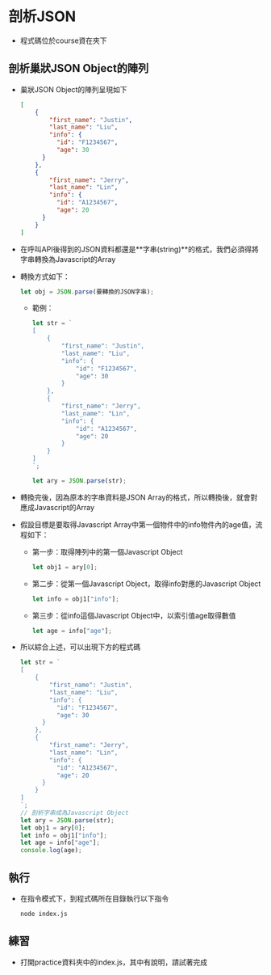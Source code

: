 # 剖析JSON

- 程式碼位於course資在夾下

## 剖析巢狀JSON Object的陣列

- 巢狀JSON Object的陣列呈現如下

  ```json
  [
      {
          "first_name": "Justin",
          "last_name": "Liu",
          "info": {
  	        "id": "F1234567",
  	        "age": 30
  	    }
      },
      {
          "first_name": "Jerry",
          "last_name": "Lin",
          "info": {
  	        "id": "A1234567",
  	        "age": 20
  	    }
      }
  ]
  ```

- 在呼叫API後得到的JSON資料都還是**字串(string)**的格式，我們必須得將字串轉換為Javascript的Array

- 轉換方式如下：

  ```javascript
  let obj = JSON.parse(要轉換的JSON字串);
  ```

  - 範例：

    ```javascript
    let str = `
    [
        {
            "first_name": "Justin",
            "last_name": "Liu",
            "info": {
    	        "id": "F1234567",
    	        "age": 30
    	    }
        },
        {
            "first_name": "Jerry",
            "last_name": "Lin",
            "info": {
    	        "id": "A1234567",
    	        "age": 20
    	    }
        }
    ]
    `;
    
    let ary = JSON.parse(str);
    ```

- 轉換完後，因為原本的字串資料是JSON Array的格式，所以轉換後，就會對應成Javascript的Array

- 假設目標是要取得Javascript Array中第一個物件中的info物件內的age值，流程如下：

  - 第一步：取得陣列中的第一個Javascript Object

    ```javascript
    let obj1 = ary[0];
    ```

  - 第二步：從第一個Javascript Object，取得info對應的Javascript Object

    ```javascript
    let info = obj1["info"];
    ```

  - 第三步：從info這個Javascript Object中，以索引值age取得數值

    ```javascript
    let age = info["age"];
    ```

- 所以綜合上述，可以出現下方的程式碼

  ```javascript
  let str = `
  [
      {
          "first_name": "Justin",
          "last_name": "Liu",
          "info": {
  	        "id": "F1234567",
  	        "age": 30
  	    }
      },
      {
          "first_name": "Jerry",
          "last_name": "Lin",
          "info": {
  	        "id": "A1234567",
  	        "age": 20
  	    }
      }
  ]
  `;
  // 剖析字串成為Javascript Object
  let ary = JSON.parse(str);
  let obj1 = ary[0];
  let info = obj1["info"];
  let age = info["age"];
  console.log(age);
  ```

## 執行

- 在指令模式下，到程式碼所在目錄執行以下指令

  ```bash
  node index.js
  ```

## 練習

- 打開practice資料夾中的index.js，其中有說明，請試著完成